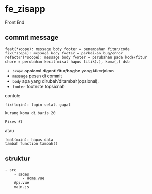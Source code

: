 # fe_zisapp

Front End

## commit message

```
feat(*scope): message body footer = penambahan fitur/code
fix(*scope): message body footer = perbaikan bug/error
refactor(*scope): message body footer = perubahan pada kode/fitur
chore = perubahan kecil misal hapus titik(.), koma(,) dsb
```

-   `scope` opsional diganti fitur/bagian yang idkerjakan 
-   `message` pesan di commit 
-   `body` apa yang dirubah/ditambah(opsional), 
-   `footer` footnote (opsional)

  contoh:

  ```
  fix(login): login selalu gagal

  kurang koma di baris 20

  Fixes #1
  ```
  atau
  ```
  feat(main): hapus data
  tambah function tambah()
  ```

## struktur

```
- src
    - pages
        - Home.vue
    App.vue
    main.js

```
